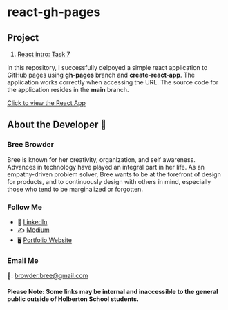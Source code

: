 # react-gh-pages

## Project

1. [React intro: Task 7](https://intranet.hbtn.io/projects/1755)

In this repository, I successfully delpoyed a simple react application to GitHub pages using <b>gh-pages</b> branch and <b>create-react-app</b>. The application works correctly when accessing the URL. The source code for the application resides in the <b>main</b> branch.

[Click to view the React App](https://breebrowder.github.io/react-gh-pages/)

## About the Developer  💬

### Bree Browder

Bree is known for her creativity, organization, and self awareness. Advances in technology have played an integral part in her life. As an empathy-driven problem solver, Bree wants to be at the forefront of design for products, and to continuously design with others in mind, especially those who tend to be marginalized or forgotten.

### Follow Me

- 📁 [LinkedIn](https://www.linkedin.com/in/breebrowder/)
- ✍️ [Medium](https://medium.com/@breebrowder)
- 🖥️ [Portfolio Website](https://breebrowder.github.io)

### Email Me
📩: browder.bree@gmail.com


#### Please Note: Some links may be internal and inaccessible to the general public outside of Holberton School students.


